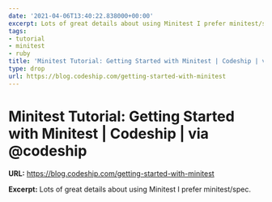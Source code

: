```yaml
---
date: '2021-04-06T13:40:22.838000+00:00'
excerpt: Lots of great details about using Minitest I prefer minitest/spec.
tags:
- tutorial
- minitest
- ruby
title: 'Minitest Tutorial: Getting Started with Minitest | Codeship | via @codeship'
type: drop
url: https://blog.codeship.com/getting-started-with-minitest
---
```


# Minitest Tutorial: Getting Started with Minitest | Codeship | via @codeship

**URL:** https://blog.codeship.com/getting-started-with-minitest

**Excerpt:** Lots of great details about using Minitest I prefer minitest/spec.
